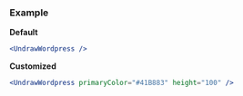 ### Example

**Default**
```jsx
<UndrawWordpress />
```

**Customized**
```jsx
<UndrawWordpress primaryColor="#41B883" height="100" />
```
